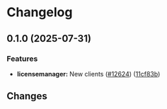 # Changelog

## 0.1.0 (2025-07-31)


### Features

* **licensemanager:** New clients ([#12624](https://github.com/googleapis/google-cloud-go/issues/12624)) ([11cf83b](https://github.com/googleapis/google-cloud-go/commit/11cf83bce20d9c93a01b978dd30e493aec39269b))

## Changes

